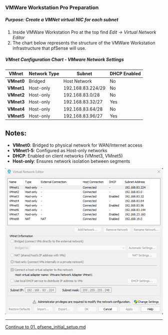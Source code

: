 ### VMWare Workstation Pro Preparation
##### Purpose: Create a VMNet virtual NIC for each subnet
1. Inside VMWare Workstation Pro at the top find *Edit → Virtual Network Editor*
2. The chart below represents the structure of the VMWare Workstation infrastructure that pfSense will use.
##### VMnet Configuration Chart - VMware Network Settings

| VMnet | Network Type | Subnet | DHCP Enabled |
|---|---|---|---|
| **VMnet0** | Bridged | Host Network | No |
| **VMnet1** | Host-only | 192.168.83.224/29 | No |
| **VMnet2** | Host-only | 192.168.83.0/28 | No |
| **VMnet3** | Host-only | 192.168.83.32/27 | Yes |
| **VMnet4** | Host-only | 192.168.83.64/28 | No |
| **VMnet5** | Host-only | 192.168.83.96/27 | Yes |

## Notes:
- **VMnet0**: Bridged to physical network for WAN/Internet access
- **VMnet1-5**: Configured as Host-only networks
- **DHCP**: Enabled on client networks (VMnet3, VMnet5)
- **Host-only**: Ensures network isolation between segments

![verification 1](https://github.com/nickbruggen90/LabsVol8021Q/blob/main/Project%201.0%3A%20pfSense%20%2B%20NetOps%20Foundation/*Images/Screenshot%202025-07-21%20193851.png)

---

[Continue to 01. pfsene_initial_setup.md](https://github.com/nickbruggen90/LabsVol8021Q/blob/main/Project%201.0%3A%20pfSense%20%2B%20NetOps%20Foundation/01.%20pfsene_initial_setup.md)
